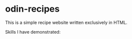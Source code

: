 # odin-recipes

This is a simple recipe website written exclusively in HTML.

Skills I have demonstrated:

